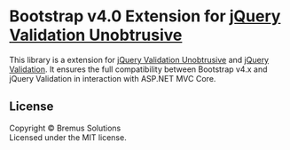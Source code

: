 Bootstrap v4.0 Extension for [jQuery Validation Unobtrusive](https://github.com/aspnet/jquery-validation-unobtrusive)
================================

This library is a extension for [jQuery Validation Unobtrusive](https://github.com/aspnet/jquery-validation-unobtrusive) and [jQuery Validation](https://github.com/jquery-validation/jquery-validation). It ensures the full compatibility between Bootstrap v4.x and jQuery Validation in interaction with ASP.NET MVC Core.

## License
Copyright &copy; Bremus Solutions<br>
Licensed under the MIT license.
